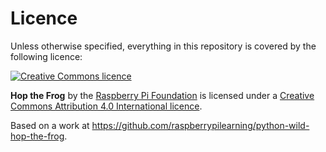 # Licence

Unless otherwise specified, everything in this repository is covered by the following licence:

[![Creative Commons licence](http://i.creativecommons.org/l/by-sa/4.0/88x31.png)](http://creativecommons.org/licenses/by-sa/4.0/)

**Hop the Frog** by the [Raspberry Pi Foundation](http://www.raspberrypi.org) is licensed under a [Creative Commons Attribution 4.0 International licence](http://creativecommons.org/licenses/by-sa/4.0/).

Based on a work at https://github.com/raspberrypilearning/python-wild-hop-the-frog.
